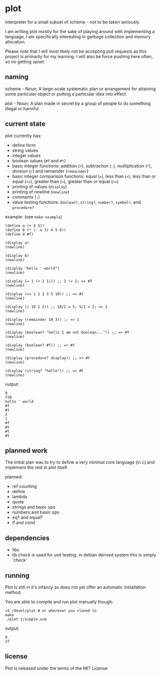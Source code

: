 plot
====
Interpreter for a small subset of scheme - not to be taken seriously

I am writing plot mostly for the sake of playing around with implementing a language,
I am specifically interesting in garbage collection and memory allocation.

Please note that I will most likely not be accepting pull requests as this project is primarily for my learning.
I will also be force pushing here often, so no getting upset.

naming
-------
scheme - Noun; A large-scale systematic plan or arrangement for attaining some particular object or putting a particular idea into effect.

plot - Noun; A plan made in secret by a group of people to do something illegal or harmful

current state
-------------
plot currently has:
* define form
* string values
* integer values
* boolean values (`#f` and `#t`)
* basic integer functions: addition (`+`), subtraction (`-`), multiplication (`*`), division (`/`) and remainder (`remainder`)
* basic integer comparison functions: equal (`=`), less than (`<`), less than or equal (`<=`), greater than (`>`), greater than or equal (`>=`)
* printing of values (`display`)
* printing of newline (`newline`)
* comments (`;`)
* value testing functions: `boolean?`, `string?`, `number?`, `symbol?`, and `procedure?`

example: (see `make example`)

    (define a (+ 4 5))
    (define b (* (- a 3) 4 5 6))
    (define d #f)

    (display a)
    (newline)

    (display b)
    (newline)

    (display "hello ' world")
    (newline)

    (display (= 1 (+ 1 1))) ;; 1 != 2; => #f
    (newline)

    (display (<= 1 1 2 3 5 10)) ;; => #t
    (newline)

    (display (/ 10 2 2)) ;; 10/2 = 5; 5/2 = 2; => 2
    (newline)

    (display (remainder 10 3)) ;; => 1
    (newline)

    (display (boolean? "hello I am not boolean...")) ;; => #f
    (newline)

    (display (boolean? #f)) ;; => #t
    (newline)

    (display (procedure? display)) ;; => #t
    (newline)

    (display (string? "hello")) ;; => #t
    (newline)

output:

    9
    720
    hello ' world
    #f
    #t
    2
    1
    #f
    #t
    #t
    #t

planned work
------------
The initial plan was to try to define a very minimal core language (in c) and implement the rest in plot itself.

planned:
* ref counting
* define
* lambda
* quote
* strings and basic ops
* numbers and basic ops
* eq? and equal?
* if and cond

dependencies
------------
* libc
* lib check is used for unit testing, in debian derived system this is simply 'check'

running
----------
Plot is still in it's infancy so does not yet offer an automatic installation method.

You are able to compile and run plot manually though:

    cd /devel/plot # or wherever you cloned to
    make
    ./plot t/simple.scm

output:

    9
    27


license
---------
Plot is released under the terms of the MIT License

